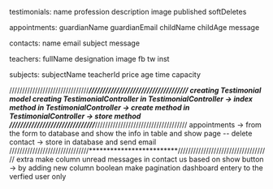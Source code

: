 testimonials:
name
profession
description
image
published
softDeletes

appointments:
guardianName
guardianEmail
childName
childAge
message

contacts:
name
email
subject
message

teachers:
fullName
designation
image
fb
tw
inst

subjects:
subjectName
teacherId
price
age
time
capacity

///////////////////////////////*************************////////////////////////////////////
creating Testimonial model
creating TestimonialController
in TestimonialController -> index method
in TestimonialController -> create method
in TestimonialController -> store method
///////////////////////////////*************************////////////////////////////////////
appointments -> from the form to database and show the info in table and show page -- delete
contact -> store in database and send email
///////////////////////////////*************************////////////////////////////////////
extra
make column unread messages in contact us based on show button -> by adding new column boolean
make pagination
dashboard entery to the verfied user only